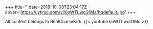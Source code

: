 +++
title=''
date=2018-10-08T23:04:17Z
cover='https://i.ytimg.com/vi/6nWTLwcG1Ms/hqdefault.jpg'
+++

All content belongs to RealCharlieKirk.
{{< youtube 6nWTLwcG1Ms >}}
